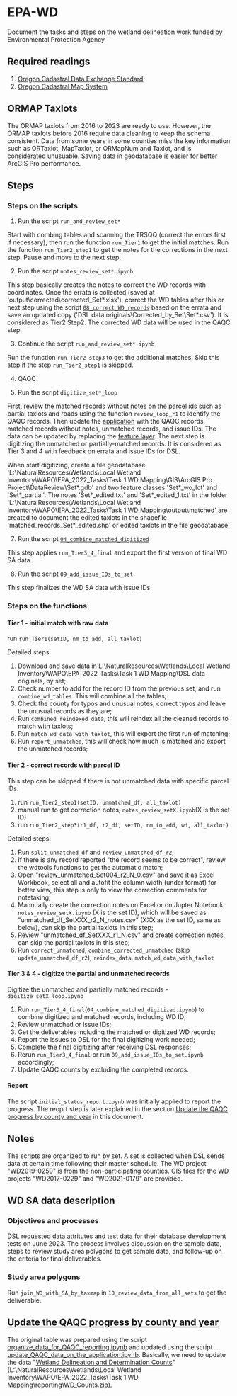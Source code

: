 # EPA-WD
Document the tasks and steps on the wetland delineation work funded by Environmental Protection Agency

## Required readings

1. [Oregon Cadastral Data Exchange Standard](https://www.oregon.gov/geo/standards/Cadastral%20Standard%20v3.2.pdf);
2. [Oregon Cadastral Map System](https://digital.osl.state.or.us/islandora/object/osl%3A981082/datastream/OBJ/view)

## ORMAP Taxlots

The ORMAP taxlots from 2016 to 2023 are ready to use. However, the ORMAP taxlots before 2016 require data cleaning to keep the schema consistent. Data from some years in some counties miss the key information such as ORTaxlot, MapTaxlot, or ORMapNum and Taxlot, and is considerated unusuable. Saving data in geodatabase is easier for better ArcGIS Pro performance. 

## Steps

### Steps on the scripts

1. Run the script `run_and_review_set*`

Start with combing tables and scanning the TRSQQ (correct the errors first if necessary), then run the function `run_Tier1` to get the initial matches. Run the function `run_Tier2_step1` to get the notes for the corrections in the next step. Pause and move to the next step.

2. Run the script `notes_review_set*.ipynb`

This step basically creates the notes to correct the WD records with coordinates. Once the errata is collected (saved at 'output\corrected\corrected_Set*.xlsx'), correct the WD tables after this or next step using the script [`08_correct_WD_records`](https://github.com/dongmeic/EPA-WD/blob/main/08_correct_WD_records.ipynb) based on the errata and save an updated copy ('DSL data originals\Corrected_by_Set\Set*.csv'). It is considered as Tier2 Step2. The corrected WD data will be used in the QAQC step.

3. Continue the script `run_and_review_set*.ipynb`

Run the function `run_Tier2_step3` to get the additional matches. Skip this step if the step `run_Tier2_step1` is skipped.

4. QAQC 



6. Run the script `digitize_set*_loop`

First, review the matched records without notes on the parcel ids such as partial taxlots and roads using the function `review_loop_r1` to identify the QAQC records. Then update the [application](https://lcog.maps.arcgis.com/apps/instant/charts/index.html?appid=69fe51df1ce544e980e27e5a5a89dd06) with the QAQC records, matched records without notes, unmatched records, and issue IDs. The data can be updated by replacing the [feature layer](https://lcog.maps.arcgis.com/home/item.html?id=2a9bcd28a8e34516b9f91f312864d544). The next step is digitizing the unmatched or partially-matched records. It is considered as Tier 3 and 4 with feedback on errata and issue IDs for DSL. 

When start digitizing, create a file geodatabase 'L:\NaturalResources\Wetlands\Local Wetland Inventory\WAPO\EPA_2022_Tasks\Task 1 WD Mapping\GIS\ArcGIS Pro Project\DataReview\Set*.gdb' and two feature classes 'Set*_wo_lot' and 'Set*_partial'. The notes 'Set*_edited.txt' and 'Set*_edited_1.txt' in the folder 'L:\NaturalResources\Wetlands\Local Wetland Inventory\WAPO\EPA_2022_Tasks\Task 1 WD Mapping\output\matched' are created to document the edited taxlots in the shapefile 'matched_records_Set*_edited.shp' or edited taxlots in the file geodatabase. 

7. Run the script [`04_combine_matched_digitized`](https://github.com/dongmeic/EPA-WD/blob/main/04_combine_matched_digitized.ipynb)

This step applies `run_Tier3_4_final` and export the first version of final WD SA data.

8. Run the script [`09_add_issue_IDs_to_set`](https://github.com/dongmeic/EPA-WD/blob/012078acc20779062fbe918a5974ba3c11775ceb/09_add_issue_IDs_to_set.ipynb)

This step finalizes the WD SA data with issue IDs. 

### Steps on the functions
#### Tier 1 - initial match with raw data

run `run_Tier1(setID, nm_to_add, all_taxlot)`

Detailed steps:
1. Download and save data in L:\NaturalResources\Wetlands\Local Wetland Inventory\WAPO\EPA_2022_Tasks\Task 1 WD Mapping\DSL data originals, by set;
2. Check number to add for the record ID from the previous set, and run `combine_wd_tables`. This will combine all the tables;
3. Check the county for typos and unusual notes, correct typos and leave the unusual records as they are;
4. Run `combined_reindexed_data`, this will reindex all the cleaned records to match with taxlots;
5. Run `match_wd_data_with_taxlot`, this will export the first run of matching;
6. Run `report_unmatched`, this will check how much is matched and export the unmatched records;

#### Tier 2 - correct records with parcel ID

This step can be skipped if there is not unmatched data with specific parcel IDs. 

1) run `run_Tier2_step1(setID, unmatched_df, all_taxlot)`
2) manual run to get correction notes, `notes_review_setX.ipynb`(X is the set ID)
3) run `run_Tier2_step3(r1_df, r2_df, setID, nm_to_add, wd, all_taxlot)`

Detailed steps:
1. Run `split_unmatched_df` and `review_unmatched_df_r2`;
2. If there is any record reported "the record seems to be correct", review the wdtools functions to get the automatic match;
3. Open "review_unmatched_Set004_r2_N_0.csv" and save it as Excel Workbook, select all and autofit the column width (under format) for better view, this step is only to view the correction comments for notetaking;
4. Mannually create the correction notes on Excel or on Jupter Notebook `notes_review_setX.ipynb` (X is the set ID), which will be saved as "unmatched_df_SetXXX_r2_N_notes.csv" (XXX as the set ID, same as below), can skip the partial taxlots in this step;
5. Review "unmatched_df_SetXXX_r1_N.csv" and create correction notes, can skip the partial taxlots in this step;
6. Run `correct_unmatched`, `combine_corrected_unmatched` (skip `update_unmatched_df_r2`), `reindex_data`, `match_wd_data_with_taxlot`

#### Tier 3 & 4 - digitize the partial and unmatched records

Digitize the unmatched and partially matched records - `digitize_setX_loop.ipynb`

1. Run `run_Tier3_4_final`(`04_combine_matched_digitized.ipynb`) to combine digitized and matched records, including WD ID;
2. Review unmatched or issue IDs;
3. Get the deliverables including the matched or digitized WD records;
4. Report the issues to DSL for the final digitizing work needed;
5. Complete the final digitizing after receiving DSL responses;
6. Rerun `run_Tier3_4_final` or run `09_add_issue_IDs_to_set.ipynb` accordingly;
7. Update QAQC counts by excluding the completed records.

#### Report
The script `initial_status_report.ipynb` was initially applied to report the progress. The reoprt step is later explained in the section [Update the QAQC progress by county and year](https://lcog.maps.arcgis.com/apps/instant/charts/index.html?appid=69fe51df1ce544e980e27e5a5a89dd06) in this document. 

## Notes

The scripts are organized to run by set. A set is collected when DSL sends data at certain time following their master schedule. The WD project "WD2019-0259" is from the non-participating counties. GIS files for the WD projects "WD2017-0229" and "WD2021-0179" are provided.

## WD SA data description

### Objectives and processes

DSL requested data attritutes and test data for their database development tests on June 2023. The process involves discussion on the sample data, steps to review study area polygons to get sample data, and follow-up on the criteria for final deliverables.

### Study area polygons

Run `join_WD_with_SA_by_taxmap` in `10_review_data_from_all_sets` to get the deliverable.

## [Update the QAQC progress by county and year](https://lcog.maps.arcgis.com/apps/instant/charts/index.html?appid=69fe51df1ce544e980e27e5a5a89dd06)

The original table was prepared using the script [organize_data_for_QAQC_reporting.ipynb](https://github.com/dongmeic/EPA-WD/blob/main/organize_data_for_QAQC_reporting.ipynb) and updated using the script [update_QAQC_data_on_the_application.ipynb](https://github.com/dongmeic/EPA-WD/blob/main/update_QAQC_data_on_the_application.ipynb). Basically, we need to update the data "[Wetland Delineation and Determination Counts](https://lcog.maps.arcgis.com/home/item.html?id=2a9bcd28a8e34516b9f91f312864d544)" (L:\NaturalResources\Wetlands\Local Wetland Inventory\WAPO\EPA_2022_Tasks\Task 1 WD Mapping\reporting\WD_Counts.zip).